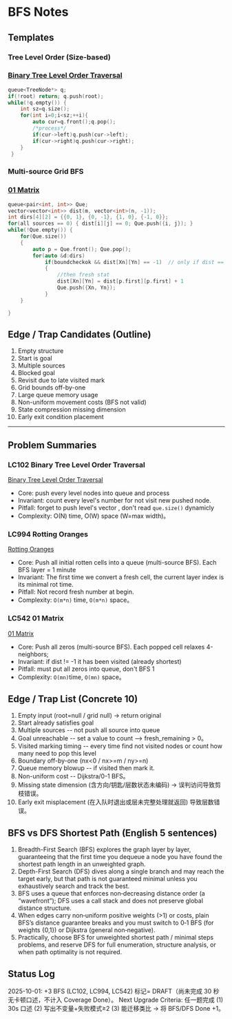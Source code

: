 # BFS Notes

## Templates
### Tree Level Order (Size-based) 

### [Binary Tree Level Order Traversal](https://leetcode.com/problems/binary-tree-level-order-traversal/)

```c++
queue<TreeNode*> q;
if(!root) return; q.push(root);
while(!q.empty()) {
    int sz=q.size();
    for(int i=0;i<sz;++i){
        auto cur=q.front();q.pop();
        /*process*/ 
        if(cur->left)q.push(cur->left); 
        if(cur->right)q.push(cur->right);
  	} 
 }
```
### Multi-source Grid BFS 

### [01 Matrix](https://leetcode.com/problems/01-matrix/)

```c++
queue<pair<int, int>> Que; 
vector<vector<int>> dist(m, vector<int>(n, -1));
int dirs[4][2] = {{0, 1}, {0, -1}, {1, 0}, {-1, 0}};
for(all sources == 0) { dist[i][j] == 0; Que.push({i, j}); }
while(!Que.empty()) {
    for(Que.size())
    {
        auto p = Que.front(); Que.pop();
        for(auto &d:dirs)
            if(boundcheckok && dist[Xn][Yn] == -1)	// only if dist == -1 (unvisited)
            {
                //then fresh stat
                dist[Xn][Yn] = dist[p.first][p.first] + 1
                Que.push({Xn, Yn});
            }  
    }

}
```

## Edge / Trap Candidates (Outline)
1. Empty structure
2. Start is goal
3. Multiple sources
4. Blocked goal
5. Revisit due to late visited mark
6. Grid bounds off-by-one
7. Large queue memory usage
8. Non-uniform movement costs (BFS not valid)
9. State compression missing dimension
10. Early exit condition placement

---

## Problem Summaries 

### LC102 Binary Tree Level Order Traversal

[Binary Tree Level Order Traversal](https://leetcode.com/problems/binary-tree-level-order-traversal/description/?envType=study-plan-v2&envId=top-interview-150)

- Core: push every level nodes into queue and process
- Invariant: count every level's number for not visit new pushed node.
- Pitfall: forget to push level's vector , don't read `que.size()` dynamicly
- Complexity: O(N) time, O(W) space (W=max width)。

### LC994 Rotting Oranges

[Rotting Oranges](https://leetcode.com/problems/rotting-oranges/description/)

- Core: Push all initial rotten cells into a queue (multi-source BFS).  Each BFS layer = 1 minute
- Invariant: The first time we convert a fresh cell, the current layer index is its minimal rot time.
- Pitfall: Not record fresh number at begin. 
- Complexity: `O(m*n)` time, `O(m*n)` space。

### LC542 01 Matrix

[01 Matrix](https://leetcode.com/problems/01-matrix/description/)

- Core: Push all zeros (multi-source BFS). Each popped cell relaxes 4-neighbors; 
- Invariant: if dist != -1 it has been visited (already shortest)
- Pitfall: must put all zeros into queue, don't BFS 1
- Complexity: `O(mn)`time, `O(mn)` space。

## Edge / Trap List (Concrete 10)
1. Empty input (root=null / grid null) → return original
2. Start already satisfies goal
3. Multiple sources  -- not push all source into queue
4. Goal unreachable  -- set a value to count  --> fresh_remaining > 0。
5. Visited marking timing  -- every time find not visited nodes or count how many need to pop this level
6. Boundary off-by-one (nx<0 / nx>=m / ny>=n) 
7. Queue memory blowup  -- if visited then mark it.
8. Non-uniform cost -- Dijkstra/0-1 BFS。
9. Missing state dimension (含方向/钥匙/层数状态未编码) → 误判访问导致剪枝错误。
10. Early exit misplacement (在入队时退出或层未完整处理就返回) 导致层数错误。

## BFS vs DFS Shortest Path (English 5 sentences)
1. Breadth-First Search (BFS) explores the graph layer by layer, guaranteeing that the first time you dequeue a node you have found the shortest path length in an unweighted graph.
2. Depth-First Search (DFS) dives along a single branch and may reach the target early, but that path is not guaranteed minimal unless you exhaustively search and track the best.
3. BFS uses a queue that enforces non‑decreasing distance order (a “wavefront”); DFS uses a call stack and does not preserve global distance structure.
4. When edges carry non‑uniform positive weights (>1) or costs, plain BFS’s distance guarantee breaks and you must switch to 0‑1 BFS (for weights {0,1}) or Dijkstra (general non‑negative).
5. Practically, choose BFS for unweighted shortest path / minimal steps problems, and reserve DFS for full enumeration, structure analysis, or when path optimality is not required.

## Status Log
2025-10-01: +3 BFS (LC102, LC994, LC542) 标记= DRAFT（尚未完成 30 秒无卡顿口述，不计入 Coverage Done）。
Next Upgrade Criteria: 任一题完成 (1) 30s 口述 (2) 写出不变量+失败模式≥2 (3) 能迁移类比 → 将 BFS/DFS Done +1。
